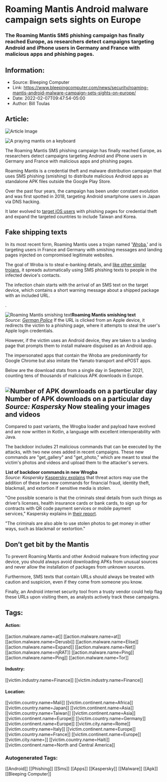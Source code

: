 # Roaming Mantis Android malware campaign sets sights on Europe
### The Roaming Mantis SMS phishing campaign has finally reached Europe, as researchers detect campaigns targeting Android and iPhone users in Germany and France with malicious apps and phishing pages.

## Information:
+ Source: Bleeping Computer
+ Link: https://www.bleepingcomputer.com/news/security/roaming-mantis-android-malware-campaign-sets-sights-on-europe/
+ Date: 2022-02-07T09:47:54-05:00
+ Author: Bill Toulas


## Article:
![Article Image](https://www.bleepstatic.com/content/hl-images/2022/02/07/praying-mantis.jpg)

![A praying mantis on a keyboard](https://www.bleepstatic.com/content/hl-images/2022/02/07/praying-mantis.jpg)


The Roaming Mantis SMS phishing campaign has finally reached Europe, as researchers detect campaigns targeting Android and iPhone users in Germany and France with malicious apps and phishing pages.


Roaming Mantis is a credential theft and malware distribution campaign that uses SMS phishing (smishing) to distribute malicious Android apps as standalone APK files outside the Google Play Store.


Over the past four years, the campaign has been under constant evolution and was first spotted in 2018, targeting Android smartphone users in Japan via DNS hacking. 


It later evolved to [target iOS users](https://www.bleepingcomputer.com/news/security/roaming-mantis-group-testing-coinhive-miner-redirects-on-iphones/) with phishing pages for credential theft and expand the targeted countries to include Taiwan and Korea.


Fake shipping texts
-------------------


In its most recent form, Roaming Mantis uses a trojan named '[Wroba](https://www.avira.com/en/blog/the-android-banking-trojan-wroba-shifts-attack-from-south-korea-to-target-users-in-japan),' and is targeting users in France and Germany with smishing messages and landing pages injected on compromised legitimate websites.


The goal of Wroba is to steal e-banking details, and [like other similar trojans](https://www.bleepingcomputer.com/news/security/flubot-malware-now-targets-europe-posing-as-flash-player-app/), it spreads automatically using SMS phishing texts to people in the infected device's contacts.


The infection chain starts with the arrival of an SMS text on the target device, which contains a short warning message about a shipped package with an included URL.


.



![Roaming Mantis smishing text](https://www.bleepstatic.com/images/news/malware/r/roaming-mantis/roaming-mantis.jpg)**Roaming Mantis smishing text**  
*Source: [German Police](https://www.polizei-praevention.de/aktuelles/sms-mit-paketbenachrichtigungslink-verursacht-massenhafte-sms.html)*
If the URL is clicked from an Apple device, it redirects the victim to a phishing page, where it attempts to steal the user's Apple login credentials.


However, if the victim uses an Android device, they are taken to a landing page that prompts them to install malware disguised as an Android app.


The impersonated apps that contain the Wroba are predominantly for Google Chrome but also imitate the Yamato transport and ePOST apps. 


Below are the download stats from a single day in September 2021, counting tens of thousands of malicious APK downloads in Europe.



![Number of APK downloads on a particular day](https://www.bleepstatic.com/images/news/u/1220909/Nations%20and%20Flags/stats.jpg)**Number of APK downloads on a particular day**  
*Source: Kaspersky*
Now stealing your images and videos
-----------------------------------


Compared to past variants, the Wrogba loader and payload have evolved and are now written in Kotlin, a language with excellent interoperability with Java.


The backdoor includes 21 malicious commands that can be executed by the attacks, with two new ones added in recent campaigns. These new commands are "get\_gallery" and "get\_photo," which are meant to steal the victim's photos and videos and upload them to the attacker's servers.



![List of backdoor commands in new Wrogba](data:image/gif;base64,R0lGODlhAQABAAAAACH5BAEKAAEALAAAAAABAAEAAAICTAEAOw==)**List of backdoor commands in new Wrogba**  
*Source: Kaspersky*
[Kaspersky explains](https://securelist.com/roaming-mantis-reaches-europe/105596/) that threat actors may use the addition of these two new commands for financial fraud, identity theft, blackmail, and extortion if sensitive media is stolen.


"One possible scenario is that the criminals steal details from such things as driver’s licenses, health insurance cards or bank cards, to sign up for contracts with QR code payment services or mobile payment services," Kaspersky explains in [their report](https://securelist.com/roaming-mantis-reaches-europe/105596/).


"The criminals are also able to use stolen photos to get money in other ways, such as blackmail or sextortion."


Don’t get bit by the Mantis
---------------------------


To prevent Roaming Mantis and other Android malware from infecting your device, you should always avoid downloading APKs from unusual sources and never allow the installation of packages from unknown sources.


Furthermore, SMS texts that contain URLs should always be treated with caution and suspicion, even if they come from someone you know.


Finally, an Android internet security tool from a trusty vendor could help flag these URLs upon visiting them, as analysts actively track these campaigns.





## Tags:

#### Action:
[[action.malware.name=at]] [[action.malware.name=at]] [[action.malware.name=Derusbi]] [[action.malware.name=Elise]] [[action.malware.name=Expand]] [[action.malware.name=Net]] [[action.malware.name=njRAT]] [[action.malware.name=Ping]] [[action.malware.name=Ping]] [[action.malware.name=Tor]]

#### Industry:
[[victim.industry.name=Finance]] [[victim.industry.name=Finance]]

#### Location:
[[victim.country.name=Mali]] [[victim.continent.name=Africa]] [[victim.country.name=Japan]] [[victim.continent.name=Asia]] [[victim.country.name=Taiwan]] [[victim.continent.name=Asia]] [[victim.continent.name=Europe]] [[victim.country.name=Germany]] [[victim.continent.name=Europe]] [[victim.city.name=Rome]] [[victim.country.name=Italy]] [[victim.continent.name=Europe]] [[victim.country.name=France]] [[victim.continent.name=Europe]] [[victim.city.name=]] [[victim.country.name=Haiti]] [[victim.continent.name=North and Central America]]

### Autogenerated Tags:
[[Android]] [[Phishing]] [[Sms]] [[Apps]] [[Kaspersky]] [[Malware]] [[Apk]] [[Bleeping Computer]]

